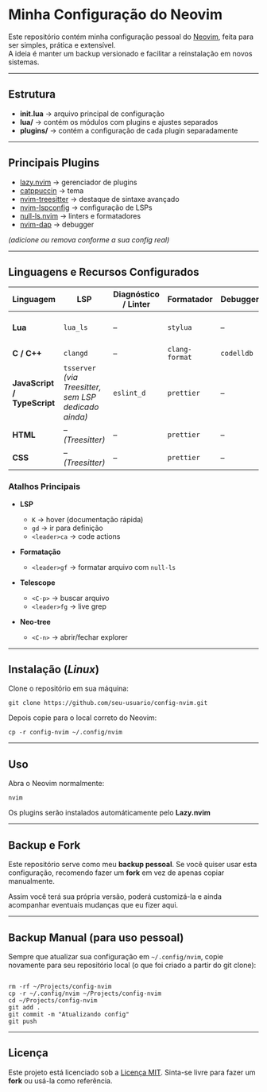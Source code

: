 # Minha Configuração do Neovim

Este repositório contém minha configuração pessoal do [Neovim](https://neovim.io/), feita para ser simples, prática e extensível.  
A ideia é manter um backup versionado e facilitar a reinstalação em novos sistemas.

---

## Estrutura

- **init.lua** → arquivo principal de configuração  
- **lua/** → contém os módulos com plugins e ajustes separados  
- **plugins/** → contém a configuração de cada plugin separadamente

---

## Principais Plugins

- [lazy.nvim](https://github.com/folke/lazy.nvim) → gerenciador de plugins  
- [catppuccin](https://github.com/catppuccin/nvim) → tema  
- [nvim-treesitter](https://github.com/nvim-treesitter/nvim-treesitter) → destaque de sintaxe avançado  
- [nvim-lspconfig](https://github.com/neovim/nvim-lspconfig) → configuração de LSPs  
- [null-ls.nvim](https://github.com/nvimtools/none-ls.nvim) → linters e formatadores  
- [nvim-dap](https://github.com/mfussenegger/nvim-dap) → debugger  

*(adicione ou remova conforme a sua config real)*

---

## Linguagens e Recursos Configurados

| Linguagem                   | LSP                                                   | Diagnóstico / Linter | Formatador     | Debugger   | Outros Recursos             |
| --------------------------- | ----------------------------------------------------- | -------------------- | -------------- | ---------- | --------------------------- |
| **Lua**                     | `lua_ls`                                              | –                    | `stylua`       | –          | Treesitter (syntax, indent) |
| **C / C++**                 | `clangd`                                              | –                    | `clang-format` | `codelldb` | Treesitter                  |
| **JavaScript / TypeScript** | `tsserver` *(via Treesitter, sem LSP dedicado ainda)* | `eslint_d`           | `prettier`     | –          | Treesitter                  |
| **HTML**                    | – *(Treesitter)*                                      | –                    | `prettier`     | –          | Treesitter                  |
| **CSS**                     | – *(Treesitter)*                                      | –                    | `prettier`     | –          | Treesitter                  |

### Atalhos Principais
* __LSP__
   * `K` → hover (documentação rápida)
   * `gd` → ir para definição 
   * `<leader>ca` → code actions

* __Formatação__
   * `<leader>gf` → formatar arquivo com `null-ls`

* __Telescope__
   * `<C-p>` → buscar arquivo
   * `<leader>fg` → live grep

* __Neo-tree__
   * `<C-n>` → abrir/fechar explorer

---

## Instalação (__*Linux*__)

Clone o repositório em sua máquina:

```
git clone https://github.com/seu-usuario/config-nvim.git

```

Depois copie para o local correto do Neovim:

```
cp -r config-nvim ~/.config/nvim

```

---

## Uso

Abra o Neovim normalmente:

```
nvim

```

Os plugins serão instalados automáticamente pelo **Lazy.nvim**

---

## Backup e Fork

Este repositório serve como meu **backup pessoal**.
Se você quiser usar esta configuração, recomendo fazer um **fork** em vez de apenas copiar manualmente.

Assim você terá sua própria versão, poderá customizá-la e ainda acompanhar eventuais mudanças que eu fizer aqui.

---

## Backup Manual (**para uso pessoal**)

Sempre que atualizar sua configuração em ` ~/.config/nvim `, copie novamente para seu repositório local (o que foi criado a partir do git clone):

```

rm -rf ~/Projects/config-nvim
cp -r ~/.config/nvim ~/Projects/config-nvim
cd ~/Projects/config-nvim
git add .
git commit -m "Atualizando config"
git push

```

---

## Licença 

Este projeto está licenciado sob a [Licença MIT](./LICENSE). Sinta-se livre para fazer um **fork** ou usá-la como referência.

